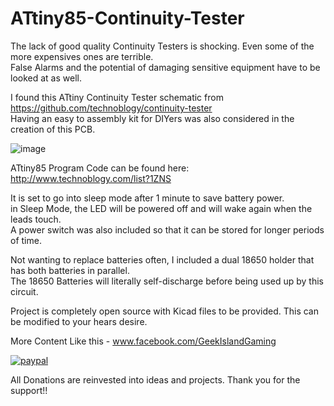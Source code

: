 # ATtiny85-Continuity-Tester

The lack of good quality Continuity Testers is shocking.  Even some of the more expensives ones are terrible. <br />
False Alarms and the potential of damaging sensitive equipment have to be looked at as well. <br />

I found this ATtiny Continuity Tester schematic from https://github.com/technoblogy/continuity-tester  <br /> 
Having an easy to assembly kit for DIYers was also considered in the creation of this PCB. <br />

![image](https://user-images.githubusercontent.com/70423454/217976360-97c9be31-c927-48e5-ac0a-323b4d65595c.png)

ATtiny85 Program Code can be found here:  http://www.technoblogy.com/list?1ZNS <br />

It is set to go into sleep mode after 1 minute to save battery power. <br />
in Sleep Mode, the LED will be powered off and will wake again when the leads touch. <br /> 
A power switch was also included so that it can be stored for longer periods of time. <br />

Not wanting to replace batteries often, I included a dual 18650 holder that has both batteries in parallel. <br />
The 18650 Batteries will literally self-discharge before being used up by this circuit.  <br />

Project is completely open source with Kicad files to be provided.  This can be modified to your hears desire. <br />

More Content Like this - www.facebook.com/GeekIslandGaming  <br />

[![paypal](https://www.paypalobjects.com/en_US/i/btn/btn_donateCC_LG.gif)](https://www.paypal.com/donate/?hosted_button_id=97YFBJX4NXA8W)


All Donations are reinvested into ideas and projects. Thank you for the support!!
